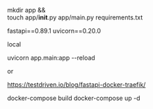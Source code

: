 mkdir app && \
  touch app/__init__.py app/main.py requirements.txt

fastapi==0.89.1
uvicorn==0.20.0

local

uvicorn app.main:app --reload

or

https://testdriven.io/blog/fastapi-docker-traefik/

docker-compose build
docker-compose up -d
